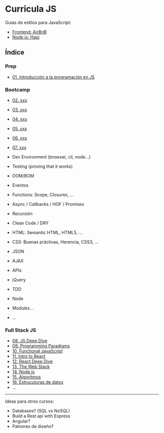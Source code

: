 # Curricula JS

Guías de estilos para JavaScript:

* [Frontend: AirBnB](https://github.com/airbnb/javascript)
* [Node.js: Hapi](https://hapijs.com/styleguide)

## Índice

### Prep

* [01. Introducción a la programación en JS](01-intro)

### Bootcamp

* [02. xxx](#)
* [03. xxx](#)
* [04. xxx](#)
* [05. xxx](#)
* [06. xxx](#)
* [07. xxx](#)


* Dev Environment (browser, cli, node...)
* Testing (proving that it works)
* DOM/BOM
* Eventos
* Functions: Scope, Closures, ...
* Async / Callbacks / HOF / Promises
* Recursión
* Clean Code / DRY
* HTML: Semantic HTML, HTML5, ...
* CSS: Buenas práctivas, Herencia, CSS3, ...
* JSON
* AJAX
* APIs
* jQuery
* TDD
* Node
* Modules...
* ...

### Full Stack JS

* [08. JS Deep Dive](08-deep-dive)
* [09. Programming Paradigms](09-paradigms)
* [10. Functional JavaScript](10-functional)
* [11. Intro to React](11-react-intro)
* [12. React Deep Dive](12-react-deep-dive)
* [13. The Web Stack](13-web-stack)
* [14. Node.js](14-node)
* [15. Algoritmos](15-algorithms)
* [16. Estrucuturas de datos](16-data-structures)
* ...

* * *

Ideas para otros cursos:

* Databases? (SQL vs NoSQL)
* Build a Rest api with Express
* Angular?
* Patrones de diseño?
